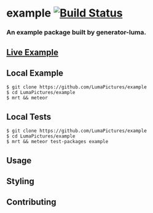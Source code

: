 # example [![Build Status](https://travis-ci.org/LumaPictures/example.svg?branch=master)](https://travis-ci.org//LumaPictures/example)
### An example package built by generator-luma.

## [Live Example](http://example.meteor.com)

## Local Example
```
$ git clone https://github.com/LumaPictures/example
$ cd LumaPictures/example
$ mrt && meteor
```

## Local Tests
```
$ git clone https://github.com/LumaPictures/example
$ cd LumaPictures/example
$ mrt && meteor test-packages example
```

## Usage

## Styling

## Contributing